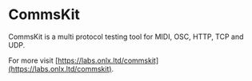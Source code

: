 # CommsKit

CommsKit is a multi protocol testing tool for MIDI, OSC, HTTP, TCP and UDP.

For more visit [https://labs.onlx.ltd/commskit](https://labs.onlx.ltd/commskit).
